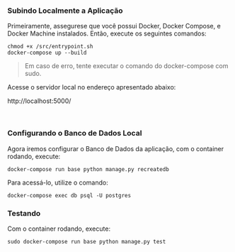 ### Subindo Localmente a Aplicação

Primeiramente, assegurese que você possui Docker, Docker Compose, e Docker Machine instalados. Então, execute os seguintes comandos:

```
chmod +x /src/entrypoint.sh
docker-compose up --build
```

> Em caso de erro, tente executar o comando do docker-compose com sudo.

Acesse o servidor local no endereço apresentado abaixo:

http://localhost:5000/

<br>

### Configurando o Banco de Dados Local

Agora iremos configurar o Banco de Dados da aplicação, com o container rodando, execute:

```
docker-compose run base python manage.py recreatedb
```

Para acessá-lo, utilize o comando: 

```
docker-compose exec db psql -U postgres
```


### Testando 

Com o container rodando, execute:

```
sudo docker-compose run base python manage.py test
```